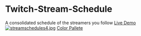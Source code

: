# Twitch-Stream-Schedule
A consolidated schedule of the streamers you follow
[Live Demo](https://www.gelati.dev)
[![streamschedules4.jpg](https://i.postimg.cc/QMYh8FHh/streamschedules4.jpg)](https://postimg.cc/kVSkwXQp)
[Color Pallete](https://lospec.com/palette-list/soapy-10)
